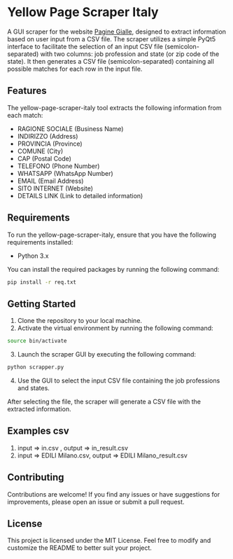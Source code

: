 # Yellow Page Scraper Italy

A GUI scraper for the website [Pagine Gialle](https://www.paginegialle.it/), designed to extract information based on user input from a CSV file. The scraper utilizes a simple PyQt5 interface to facilitate the selection of an input CSV file (semicolon-separated) with two columns: job profession and state (or zip code of the state). It then generates a CSV file (semicolon-separated) containing all possible matches for each row in the input file.

## Features

The yellow-page-scraper-italy tool extracts the following information from each match:

- RAGIONE SOCIALE (Business Name)
- INDIRIZZO (Address)
- PROVINCIA (Province)
- COMUNE (City)
- CAP (Postal Code)
- TELEFONO (Phone Number)
- WHATSAPP (WhatsApp Number)
- EMAIL (Email Address)
- SITO INTERNET (Website)
- DETAILS LINK (Link to detailed information)

## Requirements

To run the yellow-page-scraper-italy, ensure that you have the following requirements installed:

- Python 3.x

You can install the required packages by running the following command:

```bash
pip install -r req.txt
```

## Getting Started
1. Clone the repository to your local machine.
2. Activate the virtual environment by running the following command:
   
```bash
source bin/activate
```

3. Launch the scraper GUI by executing the following command:
   
```bash
python scrapper.py
```
4. Use the GUI to select the input CSV file containing the job professions and states.
   
After selecting the file, the scraper will generate a CSV file with the extracted information.

## Examples csv

1. input => in.csv , output => in_result.csv
2. input => EDILI Milano.csv, output => EDILI Milano_result.csv

## Contributing
Contributions are welcome! If you find any issues or have suggestions for improvements, please open an issue or submit a pull request.

## License
  This project is licensed under the MIT License.
  Feel free to modify and customize the README to better suit your project.





